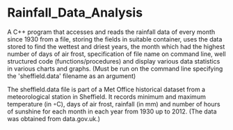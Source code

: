 # Rainfall_Data_Analysis
A C++ program that accesses and reads the rainfall data of every month since 1930 from a file, storing the fields in suitable container, uses the data stored to find the wettest and driest years, the month which had the highest number of days of air frost, specification of file name on command line, well structured code (functions/procedures) and display various data statistics in various charts and graphs.  (Must be run on the command line specifying the 'sheffield.data' filename as an argument)

The sheffield.data file is part of a Met Office historical dataset from a meteorological station in Sheffield. It records minimum and maximum temperature (in ◦C), days of air frost, rainfall (in mm) and number of hours of sunshine for each month in each year from 1930 up to 2012. (The data was obtained from data.gov.uk.)
